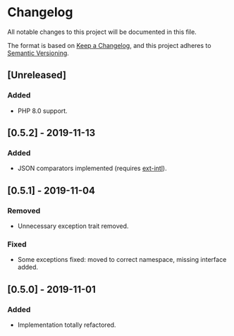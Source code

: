 # Changelog
All notable changes to this project will be documented in this file.

The format is based on [Keep a Changelog](https://keepachangelog.com/en/1.0.0/),
and this project adheres to [Semantic Versioning](https://semver.org/spec/v2.0.0.html).

## [Unreleased]
### Added
- PHP 8.0 support.

## [0.5.2] - 2019-11-13
### Added
- JSON comparators implemented (requires [ext-intl](https://www.php.net/manual/en/book.intl.php)).

## [0.5.1] - 2019-11-04
### Removed
- Unnecessary exception trait removed.

### Fixed
- Some exceptions fixed: moved to correct namespace, missing interface added.

## [0.5.0] - 2019-11-01
### Added
- Implementation totally refactored.
